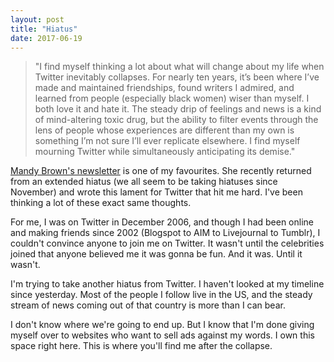 ```yaml
---
layout: post
title: "Hiatus"
date: 2017-06-19
---
```


>"I find myself thinking a lot about what will change about my life when Twitter inevitably collapses. For nearly ten years, it’s been where I’ve made and maintained friendships, found writers I admired, and learned from people (especially black women) wiser than myself. I both love it and hate it. The steady drip of feelings and news is a kind of mind-altering toxic drug, but the ability to filter events through the lens of people whose experiences are different than my own is something I’m not sure I’ll ever replicate elsewhere. I find myself mourning Twitter while simultaneously anticipating its demise."

<a href="https://tinyletter.com/aworkinglibrary">Mandy Brown's newsletter</a> is one of my favourites. She recently returned from an extended hiatus (we all seem to be taking hiatuses since November) and wrote this lament for Twitter that hit me hard. I've been thinking a lot of these exact same thoughts.

For me, I was on Twitter in December 2006, and though I had been online and making friends since 2002 (Blogspot to AIM to Livejournal to Tumblr), I couldn't convince anyone to join me on Twitter. It wasn't until the celebrities joined that anyone believed me it was gonna be fun. And it was. Until it wasn't.

I'm trying to take another hiatus from Twitter. I haven't looked at my timeline since yesterday. Most of the people I follow live in the US, and the steady stream of news coming out of that country is more than I can bear.

I don't know where we're going to end up. But I know that I'm done giving myself over to websites who want to sell ads against my words. I own this space right here. This is where you'll find me after the collapse.

